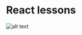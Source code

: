 # React lessons

![alt text](https://cdn-images-1.medium.com/max/2400/1*m5aPLXkrWJs7xKsfYViJEg.png)

